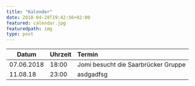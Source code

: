 ```yaml
---
title: "Kalender"
date: 2018-04-28T19:42:56+02:00
featured: calendar.jpg
featuredpath: img
type: post
---
```

|Datum|Uhrzeit|Termin|
|---|---|:---|
|07.06.2018|18:00 |Jomi besucht die Saarbrücker Gruppe|
11.08.18|23:00| asdgadfsg
